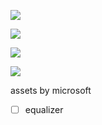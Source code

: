 <img
	src="https://gist.githubusercontent.com/szc126/b50caf5ceb06b50f72ea08ed95eb0051/raw/ttplayer-iconic 1 vis.png"
/>

<img
	src="https://gist.githubusercontent.com/szc126/b50caf5ceb06b50f72ea08ed95eb0051/raw/ttplayer-iconic 2 playlist.png"
/>

<img
	src="https://gist.githubusercontent.com/szc126/b50caf5ceb06b50f72ea08ed95eb0051/raw/ttplayer-iconic 3 lyrics.png"
/>

<img
	src="https://gist.githubusercontent.com/szc126/b50caf5ceb06b50f72ea08ed95eb0051/raw/ttplayer-iconic mini 1.png"
/>

assets by microsoft

- [ ] equalizer